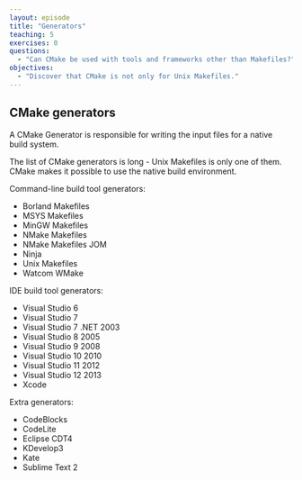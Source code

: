 ```yaml
---
layout: episode
title: "Generators"
teaching: 5
exercises: 0
questions:
  - "Can CMake be used with tools and frameworks other than Makefiles?"
objectives:
  - "Discover that CMake is not only for Unix Makefiles."
---
```


## CMake generators

A CMake Generator is responsible for writing the input files for a native build
system.

The list of CMake generators is long - Unix Makefiles is only one of them.
CMake makes it possible to use the native build environment.

Command-line build tool generators:
- Borland Makefiles
- MSYS Makefiles
- MinGW Makefiles
- NMake Makefiles
- NMake Makefiles JOM
- Ninja
- Unix Makefiles
- Watcom WMake

IDE build tool generators:
- Visual Studio 6
- Visual Studio 7
- Visual Studio 7 .NET 2003
- Visual Studio 8 2005
- Visual Studio 9 2008
- Visual Studio 10 2010
- Visual Studio 11 2012
- Visual Studio 12 2013
- Xcode

Extra generators:
- CodeBlocks
- CodeLite
- Eclipse CDT4
- KDevelop3
- Kate
- Sublime Text 2
